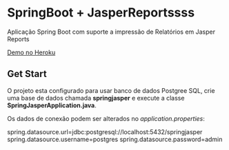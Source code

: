 # SpringBoot + JasperReportssss

Aplicação Spring Boot com suporte a impressão de Relatórios em Jasper Reports

[Demo no Heroku](https://springjasper.herokuapp.com/)

## Get Start

O projeto esta configurado para usar banco de dados Postgree SQL, crie uma base de dados chamada **springjasper** e execute a classe **SpringJasperApplication.java**.


Os dados de conexão podem ser alterados no *application.properties*: 

spring.datasource.url=jdbc:postgresql://localhost:5432/springjasper
spring.datasource.username=postgres
spring.datasource.password=admin
